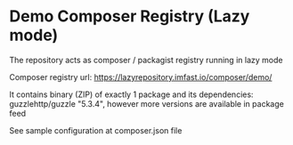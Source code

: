 # Demo Composer Registry (Lazy mode)

The repository acts as composer / packagist registry running in lazy mode

Composer registry url: https://lazyrepository.imfast.io/composer/demo/

It contains binary (ZIP) of exactly 1 package and its dependencies: guzzlehttp/guzzle "5.3.4", however more versions are available in package feed

See sample configuration at composer.json file
